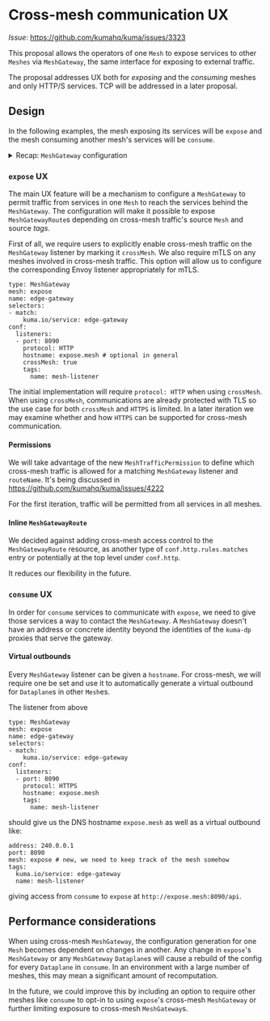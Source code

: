 # Cross-mesh communication UX

_Issue_: https://github.com/kumahq/kuma/issues/3323

This proposal allows the operators of one `Mesh` to expose services to other `Meshes`
via `MeshGateway`, the same interface for exposing to external traffic.

The proposal addresses UX both for _exposing_ and the _consuming_
meshes and only HTTP/S services. TCP will be addressed in a later proposal.

## Design

In the following examples, the mesh exposing its services will be `expose` and
the mesh consuming another mesh's services will be `consume`.

<details>
<summary>Recap: <code>MeshGateway</code> configuration</summary>

```
type: MeshGateway
mesh: expose
name: edge-gateway
selectors:
- match:
    kuma.io/service: edge-gateway
conf:
  listeners:
  - port: 8080
    protocol: HTTP
    hostname: foo.example.com
    tags:
      port: "8080"
---
type: MeshGatewayRoute
mesh: expose
name: edge-gateway-route
selectors:
  - match:
      kuma.io/service: edge-gateway
conf:
  http:
    rules:
      - matches:
          - path:
              match: PREFIX
              value: /api
        backends:
          - destination:
              kuma.io/service: server
```

</details>

### `expose` UX

The main UX feature will be a mechanism to configure a
`MeshGateway` to permit traffic from services in one
`Mesh` to reach the services behind the `MeshGateway`.
The configuration will make it possible to expose `MeshGatewayRoute`s depending
on cross-mesh traffic's source `Mesh` and source _tags_.

First of all, we require users to explicitly enable cross-mesh traffic on
the `MeshGateway` listener by marking it `crossMesh`. We also require
mTLS on any meshes involved in cross-mesh traffic.
This option will allow us
to configure the corresponding Envoy listener appropriately for mTLS.

```
type: MeshGateway
mesh: expose
name: edge-gateway
selectors:
- match:
    kuma.io/service: edge-gateway
conf:
  listeners:
  - port: 8090
    protocol: HTTP
    hostname: expose.mesh # optional in general
    crossMesh: true
    tags:
      name: mesh-listener
```

The initial implementation will require `protocol: HTTP` when using `crossMesh`.
When using `crossMesh`, communications are already protected with TLS so the use
case for both `crossMesh` and `HTTPS` is limited.
In a later iteration we may examine whether and how `HTTPS` can be supported for
cross-mesh communication.

#### Permissions

We will take advantage of the new `MeshTrafficPermission` to define which
cross-mesh traffic is allowed for a matching `MeshGateway` listener and
`routeName`. It's being discussed in https://github.com/kumahq/kuma/issues/4222

For the first iteration, traffic will be permitted from all services in all
meshes.

#### Inline `MeshGatewayRoute`

We decided against adding cross-mesh access control to the `MeshGatewayRoute`
resource, as another type of `conf.http.rules.matches` entry or
potentially at the top level under `conf.http`.

It reduces our flexibility in the future.

### `consume` UX

In order for `consume` services to communicate with `expose`, we need to give
those services a way to contact the `MeshGateway`. A `MeshGateway` doesn't have
an address or concrete identity beyond the identities of the `kuma-dp` proxies that
serve the gateway.

#### Virtual outbounds

Every `MeshGateway` listener can be given a `hostname`. For cross-mesh, we will
require one be set and use it to automatically generate a virtual outbound for
`Dataplane`s in other `Mesh`es.

The listener from above

```
type: MeshGateway
mesh: expose
name: edge-gateway
selectors:
- match:
    kuma.io/service: edge-gateway
conf:
  listeners:
  - port: 8090
    protocol: HTTPS
    hostname: expose.mesh
    tags:
      name: mesh-listener
```

should give us the DNS hostname `expose.mesh` as well as a virtual outbound
like:

```
address: 240.0.0.1
port: 8090
mesh: expose # new, we need to keep track of the mesh somehow
tags:
  kuma.io/service: edge-gateway
  name: mesh-listener
```

giving access from `consume` to `expose` at `http://expose.mesh:8090/api`.

## Performance considerations

When using cross-mesh `MeshGateway`, the configuration generation for
one `Mesh` becomes dependent on changes in another.
Any change in `expose`'s `MeshGateway` or any
`MeshGateway` `Dataplane`s will cause a rebuild of the config for every
`Dataplane` in `consume`. In an environment with a large number of meshes,
this may mean a significant amount of recomputation.

In the future, we could improve this by including an option
to require other meshes like `consume`
to opt-in to using `expose`'s cross-mesh `MeshGateway` or further limiting
exposure to cross-mesh `MeshGateway`s.
